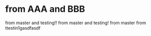 # from AAA and BBB
from master and testing!!
from master and testing!
from master
from ttestin1gasdfasdf